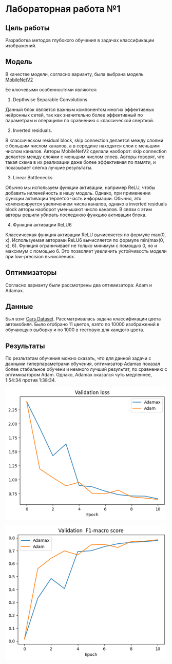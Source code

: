# Лабораторная работа №1

## Цель работы
Разработка методов глубокого обучения в задачах классификации изображений.

## Moдель
В качестве модели, согласно варианту, была выбрана модель [MobileNetV2](https://arxiv.org/abs/1801.04381)

Ее ключевыми особенностями являются:

1) Depthwise Separable Convolutions

Данный блок является важным компонентом многих эффективных нейронных сетей, так как значительно более эффективный по параметрам и операциям по сравнению с классической сверткой.

2) Inverted residuals.

В классическом residual block, skip connection делается между слоями с большим числом каналов, а в середине находятся слои с меньшим числом каналов. Авторы MobileNetV2 сделали наоборот: skip connection делается между слоями с меньшим числом слоев. Авторы говорят, что такая схема в их реализации даже более эффективная по памяти, и показывает слегка лучшие результаты.

3) Linear Bottlenecks

Обычно мы используем функции активации, например ReLU, чтобы добавить ниленейность в нашу модель. Однако, при применении функции активации теряется часть информации. Обычно, это компенсируется увеличением числа каналов, однако в inverted residuals block авторы наоборот уменьшают число каналов. В связи с этим авторы решили убирать последнюю функцию активации блока.

4) Функция активации ReLU6

Классическая функция активации ReLU вычисляется по формуле max(0, x). Используемая авторами ReLU6 вычисляется по формуле min(max(0, x), 6). Функция ограничивает не только минимум с помощью 0, но и максимум с помощью 6. Это позволяет увеличить устойчивость модели при low-precision вычислениях.


## Оптимизаторы
Согласно варианту были рассмотрены два оптимизатора: Adam и Adamax.


## Данные

Был взят [Cars Dataset](https://deepvisualmarketing.github.io/). Рассматривалась задача классификации цвета автомобиля. Было отобрано 11 цветов, взято по 10000 изображений в обучающую выборку и по 1000 в тестовую для каждого цвета.

## Результаты
По резльтатам обучения можно сказать, что для данной задачи с данными гиперпараметрами обучения, оптимизатор Adamax показал более стабильное обучени и немного лучший результат, по сравнению с оптимизатором Adam. Однако, Adamax оказался чуть медленнее, 1:54:34  против 1:38:34.

![Validation loss](/Lab_1/images/validation_loss.png "Validation loss")

![Validation F1-macro](/Lab_1/images/validation_f1macro.png "Validation F1-macro")

